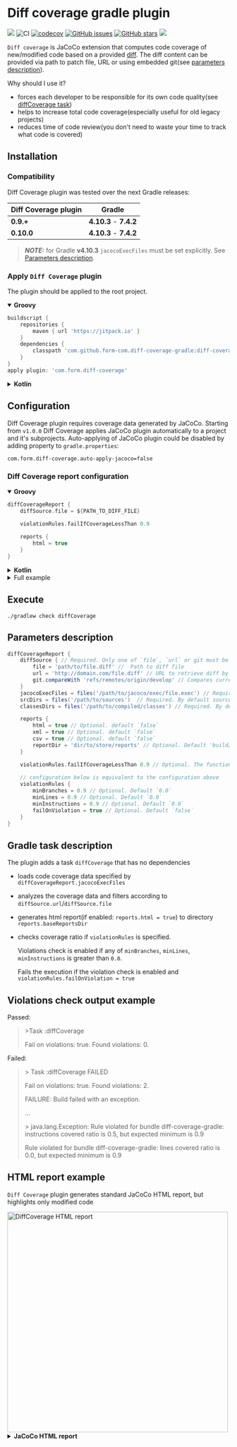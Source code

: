 # Diff coverage gradle plugin 
[![](https://jitpack.io/v/form-com/diff-coverage-gradle.svg)](https://jitpack.io/#form-com/diff-coverage-gradle) 
![CI](https://github.com/form-com/diff-coverage-gradle/workflows/CI/badge.svg) 
[![codecov](https://codecov.io/gh/form-com/diff-coverage-gradle/branch/develop/graph/badge.svg)](https://codecov.io/gh/form-com/diff-coverage-gradle)
[![GitHub issues](https://img.shields.io/github/issues/form-com/diff-coverage-gradle)](https://github.com/form-com/diff-coverage-gradle/issues)
[![GitHub stars](https://img.shields.io/github/stars/form-com/diff-coverage-gradle?style=flat-square)](https://github.com/form-com/diff-coverage-gradle/stargazers) 
[![](https://jitpack.io/v/form-com/diff-coverage-gradle/month.svg)](https://jitpack.io/#form-com/diff-coverage-gradle)

`Diff coverage` is JaCoCo extension that computes code coverage of new/modified code based on a provided [diff](https://en.wikipedia.org/wiki/Diff#Unified_format). 
The diff content can be provided via path to patch file, URL or using embedded git(see [parameters description](#Parameters-description)).   

Why should I use it?
* forces each developer to be responsible for its own code quality(see [diffCoverage task](#gradle-task-description))
* helps to increase total code coverage(especially useful for old legacy projects)
* reduces time of code review(you don't need to waste your time to track what code is covered)


## Installation

### Compatibility

Diff Coverage plugin was tested over the next Gradle releases:

| Diff Coverage plugin | Gradle                 |
|----------------------|------------------------|
| **0.9.+**            | **4.10.3** - **7.4.2** |
| **0.10.0**           | **4.10.3** - **7.4.2** |

> **_NOTE:_**  for Gradle **v4.10.3** `jacocoExecFiles` must be set explicitly. See [Parameters description](#parameters-description).

### Apply `Diff Coverage` plugin

The plugin should be applied to the root project.

<details open>

<summary><b>Groovy</b></summary>

```groovy
buildscript {
    repositories {
        maven { url 'https://jitpack.io' }
    }
    dependencies {
        classpath 'com.github.form-com.diff-coverage-gradle:diff-coverage:0.9.5'
    }
}
apply plugin: 'com.form.diff-coverage'
```

</details>
<details>
<summary><b>Kotlin</b></summary>

```kotlin
buildscript {
    repositories {
        maven("https://jitpack.io")
    }
    dependencies {
        classpath("com.github.form-com.diff-coverage-gradle:diff-coverage:0.9.5")
    }
}
apply(plugin = "com.form.diff-coverage")
```

</details>


## Configuration


Diff Coverage plugin requires coverage data generated by JaCoCo.
Starting from `v1.0.0` Diff Coverage applies JaCoCo plugin automatically to a project and it's subprojects.
Auto-applying of JaCoCo plugin could be disabled by adding property to `gradle.properties`:
```
com.form.diff-coverage.auto-apply-jacoco=false
```

### Diff Coverage report configuration

<details open>
<summary><b>Groovy</b></summary>

```groovy
diffCoverageReport {
    diffSource.file = ${PATH_TO_DIFF_FILE} 

    violationRules.failIfCoverageLessThan 0.9
    
    reports {
        html = true
    }
}
```

</details>
<details>
<summary><b>Kotlin</b></summary>

```kotlin
configure<com.form.coverage.gradle.ChangesetCoverageConfiguration> {
    diffSource.file = ${PATH_TO_DIFF_FILE}

    violationRules.failIfCoverageLessThan(0.9)
    reports {
        html = true
    }
}
```

</details>

<details>
<summary>Full example</summary> 

```groovy
buildscript {
    repositories {
        maven { url 'https://jitpack.io' }
    }
    dependencies {
        classpath 'com.github.form-com.diff-coverage-gradle:diff-coverage:0.9.5'
    }
}

apply plugin: 'java'
apply plugin: 'com.form.diff-coverage'

diffCoverageReport {
    diffSource {
        git.compareWith 'refs/remotes/origin/develop'
    }

    violationRules.failIfCoverageLessThan 0.9

    reports {
        html = true
        xml = true
        csv = true
    }
}
diffCoverage.dependsOn += check
```  

</details>


## Execute

```shell
./gradlew check diffCoverage
```


## Parameters description
```groovy
diffCoverageReport {
    diffSource { // Required. Only one of `file`, `url` or git must be spesified
        file = 'path/to/file.diff' //  Path to diff file 
        url = 'http://domain.com/file.diff' // URL to retrieve diff by
        git.compareWith 'refs/remotes/origin/develop' // Compares current HEAD and all uncommited with provided branch, revision or tag 
    }
    jacocoExecFiles = files('/path/to/jacoco/exec/file.exec') // Required. By default exec files are taken from jacocoTestReport configuration if any
    srcDirs = files('/path/to/sources')  // Required. By default sources are taken from jacocoTestReport configuration if any
    classesDirs = files('/path/to/compiled/classes') // Required. By default classes are taken from jacocoTestReport configuration if any

    reports {
        html = true // Optional. default `false`
        xml = true // Optional. default `false`
        csv = true // Optional. default `false`
        reportDir = 'dir/to/store/reports' // Optional. Default 'build/reports/jacoco/diffCoverage'
    }

    violationRules.failIfCoverageLessThan 0.9 // Optional. The function sets all coverage metrics to a single value, sets failOnViolation to true
    
    // configuration below is equivalent to the configuration above
    violationRules {        
        minBranches = 0.9 // Optional. Default `0.0`
        minLines = 0.9 // Optional. Default `0.0`
        minInstructions = 0.9 // Optional. Default `0.0`
        failOnViolation = true // Optional. Default `false`
    }
}
```


## Gradle task description
The plugin adds a task `diffCoverage` that has no dependencies
  * loads code coverage data specified by `diffCoverageReport.jacocoExecFiles`
  * analyzes the coverage data and filters according to `diffSource.url`/`diffSource.file`
  * generates html report(if enabled: `reports.html = true`) to directory `reports.baseReportsDir`
  * checks coverage ratio if `violationRules` is specified. 
    
    Violations check is enabled if any of `minBranches`, `minLines`, `minInstructions` is greater than `0.0`.
    
    Fails the execution if the violation check is enabled and `violationRules.failOnViolation = true`


## Violations check output example

Passed:
> \>Task :diffCoverage
>
> Fail on violations: true. Found violations: 0.

Failed:
>\> Task :diffCoverage FAILED
>
>Fail on violations: true. Found violations: 2.
>
>FAILURE: Build failed with an exception.
>
>...
>
>\> java.lang.Exception: Rule violated for bundle diff-coverage-gradle: instructions covered ratio is 0.5, but expected minimum is 0.9
> 
> Rule violated for bundle diff-coverage-gradle: lines covered ratio is 0.0, but expected minimum is 0.9


## HTML report example

`Diff Coverage` plugin generates standard JaCoCo HTML report, but highlights only modified code

<img src="https://user-images.githubusercontent.com/8483470/77781538-a74f3480-704d-11ea-9e39-051f1001b88a.png" width=500  alt="DiffCoverage HTML report"/>

<details>
  <summary><b>JaCoCo HTML report</b></summary> 
  <img src="https://user-images.githubusercontent.com/8483470/77781534-a61e0780-704d-11ea-871e-879fb45757cd.png" width=500 alt="JaCoCo HTML report"/>        
</details>

